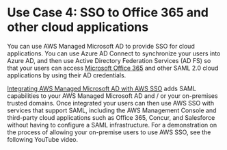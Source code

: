 # Use Case 4: SSO to Office 365 and other cloud applications<a name="usecase4"></a>

You can use AWS Managed Microsoft AD to provide SSO for cloud applications\. You can use Azure AD Connect to synchronize your users into Azure AD, and then use Active Directory Federation Services \(AD FS\) so that your users can access [Microsoft Office 365](https://aws.amazon.com/blogs/security/how-to-enable-your-users-to-access-office-365-with-aws-microsoft-active-directory-credentials/) and other SAML 2\.0 cloud applications by using their AD credentials\.

[Integrating AWS Managed Microsoft AD with AWS SSO](https://docs.aws.amazon.com/singlesignon/latest/userguide/manage-your-identity-source-ad.html) adds SAML capabilities to your AWS Managed Microsoft AD and / or your on\-premises trusted domains\. Once integrated your users can then use AWS SSO with services that support SAML, including the AWS Management Console and third\-party cloud applications such as Office 365, Concur, and Salesforce without having to configure a SAML infrastructure\. For a demonstration on the process of allowing your on\-premise users to use AWS SSO, see the following YouTube video\.

